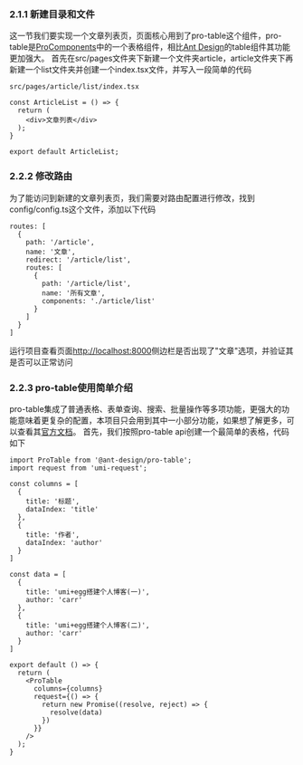 ### 2.1.1 新建目录和文件
这一节我们要实现一个文章列表页，页面核心用到了pro-table这个组件，pro-table是[ProComponents](https://procomponents.ant.design/docs/intro)中的一个表格组件，相比[Ant Design](https://ant.design/index-cn)的table组件其功能更加强大。
首先在src/pages文件夹下新建一个文件夹article，article文件夹下再新建一个list文件夹并创建一个index.tsx文件，并写入一段简单的代码
```
src/pages/article/list/index.tsx

const ArticleList = () => {
  return (
    <div>文章列表</div>
  );
}

export default ArticleList;

```

### 2.2.2 修改路由
为了能访问到新建的文章列表页，我们需要对路由配置进行修改，找到config/config.ts这个文件，添加以下代码
```
routes: [
  {
    path: '/article',
    name: '文章',
    redirect: '/article/list',
    routes: [
      {
        path: '/article/list',
        name: '所有文章',
        components: './article/list'
      }
    ]
  }
]
```
运行项目查看页面[http://localhost:8000](http://localhost:8000)侧边栏是否出现了"文章"选项，并验证其是否可以正常访问

### 2.2.3 pro-table使用简单介绍
pro-table集成了普通表格、表单查询、搜索、批量操作等多项功能，更强大的功能意味着更复杂的配置，本项目只会用到其中一小部分功能，如果想了解更多，可以查看其[官方文档](https://procomponents.ant.design/components/table)。
首先，我们按照pro-table api创建一个最简单的表格，代码如下
```
import ProTable from '@ant-design/pro-table';
import request from 'umi-request';

const columns = [
  {
    title: '标题',
    dataIndex: 'title'
  },
  {
    title: '作者',
    dataIndex: 'author'
  }
]

const data = [
  {
    title: 'umi+egg搭建个人博客(一)',
    author: 'carr'
  },
  {
    title: 'umi+egg搭建个人博客(二)',
    author: 'carr'
  }
]

export default () => {
  return (
    <ProTable 
      columns={columns}
      request={() => {
        return new Promise((resolve, reject) => {
          resolve(data)
        })
      }}
    />
  );
}

```
